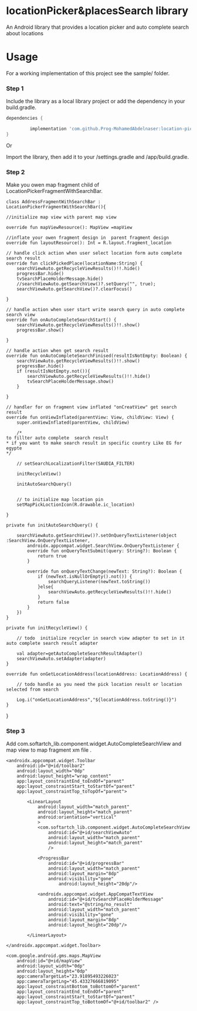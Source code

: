 # locationPicker&placesSearch library
An Android library that provides a location picker and auto complete search about locations

# Usage
For a working implementation of this project see the sample/ folder.

### Step 1

Include the library as a local library project or add the dependency in your build.gradle.

```groovy
dependencies {

	     implementation 'com.github.Prog-MohamedAbdelnaser:location-picker-places-search-lib:Tag'
}
```
Or

Import the library, then add it to your /settings.gradle and /app/build.gradle. 

### Step 2
Make you owen map fragment child of LocationPickerFragmentWithSearchBar.



    class AddressFragmentWithSearchBar : LocationPickerFragmentWithSearchBar(){

    //initialize map view with parent map view

    override fun mapViewResource(): MapView =mapView

    //inflate your owen fragment design in  parent fragment design 
    override fun layoutResource(): Int = R.layout.fragment_location

    // handle click action when user select location form auto complete search result
    override fun clickPickedPlace(locationName:String) {
        searchViewAuto.getRecycleViewResults()!!.hide()
        progressBar.hide()
        tvSearchPlaceHolderMessage.hide()
        //searchViewAuto.getSearchView()?.setQuery("", true);
        searchViewAuto.getSearchView()?.clearFocus()

    }
    
    // handle action when user start write search query in auto complete search view
    override fun onAutoCompleteSearchStart() {
        searchViewAuto.getRecycleViewResults()!!.show()
        progressBar.show()

    }

    // handle action when get search result 
    override fun onAutoCompleteSearchFinised(resultIsNotEmpty: Boolean) {
        searchViewAuto.getRecycleViewResults()!!.show()
        progressBar.hide()
        if (resultIsNotEmpty.not()){
            searchViewAuto.getRecycleViewResults()!!.hide()
            tvSearchPlaceHolderMessage.show()
        }

    }

    // handler for on fragment view inflated "onCreatView" get search result 
    override fun onViewInflated(parentView: View, childView: View) {
        super.onViewInflated(parentView, childView)

        /*
	to fillter auto complete  search result 
	* if you want to make search result in specific country Like EG for egypte
	*/
	
        // setSearchLocalizationFilter(SAUDIA_FILTER)

        initRecycleView()

        initAutoSearchQuery()

	     
        // to initialize map location pin 
        setMapPickLoctionIcon(R.drawable.ic_location)
    
    }

    private fun initAutoSearchQuery() {

        searchViewAuto.getSearchView()?.setOnQueryTextListener(object :SearchView.OnQueryTextListener,
            androidx.appcompat.widget.SearchView.OnQueryTextListener {
            override fun onQueryTextSubmit(query: String?): Boolean {
                return true
            }

            override fun onQueryTextChange(newText: String?): Boolean {
                if (newText.isNullOrEmpty().not()) {
                    searchQueryListener(newText.toString())
                }else{
                    searchViewAuto.getRecycleViewResults()!!.hide()
                }
                return false
            }
        })
    }

    private fun initRecycleView() {

        // todo  initialize recycler in search view adapter to set in it auto complete search result adapter
        
        val adapter=getAutoCompleteSearchResultAdapter()
        searchViewAuto.setAdapter(adapter)
    }

    override fun onGetLocationAddress(locationAddress: LocationAddress) {

        // todo handle as you need the pick location result or location selected from search

        Log.i("onGetLocationAddress","${locationAddress.toString()}")
    }
}
### Step 3

Add com.softartch_lib.component.widget.AutoCompleteSearchView  and map view to map fragment xm file .


    <androidx.appcompat.widget.Toolbar
        android:id="@+id/toolbar2"
        android:layout_width="0dp"
        android:layout_height="wrap_content"
        app:layout_constraintEnd_toEndOf="parent"
        app:layout_constraintStart_toStartOf="parent"
        app:layout_constraintTop_toTopOf="parent">

            <LinearLayout
                android:layout_width="match_parent"
                android:layout_height="match_parent"
                android:orientation="vertical"
                >
                <com.softartch_lib.component.widget.AutoCompleteSearchView
                    android:id="@+id/searchViewAuto"
                    android:layout_width="match_parent"
                    android:layout_height="match_parent"
                    />

                <ProgressBar
                    android:id="@+id/progressBar"
                    android:layout_width="match_parent"
                    android:layout_margin="8dp"
                    android:visibility="gone"
                        android:layout_height="20dp"/>

                <androidx.appcompat.widget.AppCompatTextView
                    android:id="@+id/tvSearchPlaceHolderMessage"
                    android:text="@string/no_result"
                    android:layout_width="match_parent"
                    android:visibility="gone"
                    android:layout_margin="8dp"
                    android:layout_height="20dp"/>

            </LinearLayout>

    </androidx.appcompat.widget.Toolbar>

    <com.google.android.gms.maps.MapView
        android:id="@+id/mapView"
        android:layout_width="0dp"
        android:layout_height="0dp"
        app:cameraTargetLat="23.91895493226023"
        app:cameraTargetLng="45.43327666819095"
        app:layout_constraintBottom_toBottomOf="parent"
        app:layout_constraintEnd_toEndOf="parent"
        app:layout_constraintStart_toStartOf="parent"
        app:layout_constraintTop_toBottomOf="@+id/toolbar2" />

